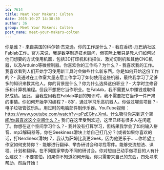 ```yaml
---
id: 7614
title: Meet Your Makers: Colten
date: 2015-10-27 14:38:30
author: 36
group: Meet Your Makers: Colten
post_name: meet-your-makers-colten
---
```


你是谁？- 来自美国的科尔顿·杰克逊。你的工作是什么？- 我在香槟-厄巴纳社区Fablab工作。官方来说，我是数字制造技术顾问，但实际上我只是教人们如何以他们想要的方式使用机器，包括3D打印机和扫描仪、激光切割机和其他CNC机器，以及Arduino等微控制器。你喜欢你的工作吗？为什么？- 我喜欢我的工作。我喜欢看到人们开始学习使用新工具时会做些什么新东西。你是如何开始这份工作的？- 我通过在工作室大量志愿工作学习了如何使用这些机器，最终我学习了足够多的知识来教其他人。你的背景是什么？你为什么选择这份职业？- 大学时主修音乐和计算机编程。但我不想把它当作职业。在Fablab，我不需要从中赚钱或取得好成绩。因此，当我应用我在Fablab学到的知识时，我不需要把它当作一件严肃的事情。你如何开始学习编程？- 8岁，通过学习乐高机器人。你做过哪些项目？- 电子垃圾管弦乐队。用过时的电脑部件制作乐器。YouTube视频：https://www.youtube.com/watch?v=pPzEGhv_XmI。什么吸引你来到这个空间/你最喜欢这个空间什么？- 我们在这里受到欢迎，这里已经有很多人在闲逛了。你想在这个空间学习什么？- 我并没有打算学习，但结果我学会了如何输入拼音、mp3解码器等。你在Geekiness滑块上给自己打几分？(或者如果你喜欢的话，打Nerdiness滑块) 7，我认为萨姆比我更Geek，因为他更乐于……你希望工作室如何支持你？- 能够进行翻译、举办研讨会和寻找零件。能够交流想法、课程、计划和翻译。在不同国家举办不同的研讨会。你对想自己动手做项目的人有什么建议？- 不要害怕，如果你不知道如何开始。你只需带来自己的东西，四处寻求帮助，然后开始！
